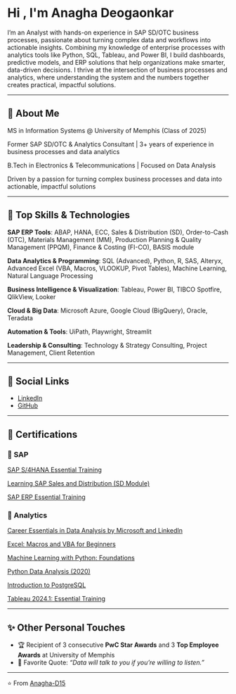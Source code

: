 
# Hi , I'm Anagha Deogaonkar

I’m an Analyst with hands-on experience in SAP SD/OTC business processes, passionate about turning complex data and workflows into actionable insights. Combining my knowledge of enterprise processes with analytics tools like Python, SQL, Tableau, and Power BI, I build dashboards, predictive models, and ERP solutions that help organizations make smarter, data-driven decisions. I thrive at the intersection of business processes and analytics, where understanding the system and the numbers together creates practical, impactful solutions.

---
## 🔧 About Me
MS in Information Systems @ University of Memphis (Class of 2025)

Former SAP SD/OTC & Analytics Consultant | 3+ years of experience in business processes and data analytics

B.Tech in Electronics & Telecommunications | Focused on Data Analysis

Driven by a passion for turning complex business processes and data into actionable, impactful solutions

---

## 🔧 Top Skills & Technologies
**SAP ERP Tools**: ABAP, HANA, ECC, Sales & Distribution (SD), Order-to-Cash (OTC), Materials Management (MM), Production Planning & Quality Management (PPQM), Finance & Costing (FI-CO), BASIS module

**Data Analytics & Programming**: SQL (Advanced), Python, R, SAS, Alteryx, Advanced Excel (VBA, Macros, VLOOKUP, Pivot Tables), Machine Learning, Natural Language Processing

**Business Intelligence & Visualization**: Tableau, Power BI, TIBCO Spotfire, QlikView, Looker

**Cloud & Big Data**: Microsoft Azure, Google Cloud (BigQuery), Oracle, Teradata

**Automation & Tools**: UiPath, Playwright, Streamlit

**Leadership & Consulting**: Technology & Strategy Consulting, Project Management, Client Retention 


---

## 🔗 Social Links
- [LinkedIn](https://www.linkedin.com/in/anagha-deogaonkar/)  
- [GitHub](https://github.com/Anagha-D15)  

---
## 📜 Certifications  

### 🔹 SAP  
[SAP S/4HANA Essential Training](https://www.linkedin.com/learning/certificates/2725e9e0765f1c5362f7cc773aa03954870710d2f0b673001ac1e4693d5a16c8?u=74654258) 

[Learning SAP Sales and Distribution (SD Module)](https://www.linkedin.com/learning/certificates/ea4e76530da9b288db108324f5339b84960fc3d62a03ae865c1a1f7e0d22409e?u=74654258)

[SAP ERP Essential Training](https://www.linkedin.com/learning/certificates/d1eb7e331aaa84b6ec73118cfdd3b1bf1d298b13af53faee060bfe0de0b6847a?u=74654258)  

### 🔹 Analytics  
[Career Essentials in Data Analysis by Microsoft and LinkedIn](https://www.linkedin.com/learning/certificates/65c7688a81aa9857d7e7b2eb61b3d99774fe33242cced7e0a6e8dbe55e79af33?u=74654258)

[Excel: Macros and VBA for Beginners](https://www.linkedin.com/learning/certificates/d1189575d474aad27a9227f9fe54be81568ac1437adeac0aed067ac5ad77fdeb?u=74654258)

[Machine Learning with Python: Foundations](https://www.linkedin.com/learning/certificates/2d7dded567544f3ef04b52355ac0a018ef37f7c70d0b0a43afdd48d63c2f87a2?u=74654258)

[Python Data Analysis (2020)](https://www.linkedin.com/learning/certificates/144b766bc60d80a7e2149b6be8805b2d0b4ec75bd66c707ff080c8b4f21831e6?u=74654258)

[Introduction to PostgreSQL](https://www.linkedin.com/learning/certificates/c04641a387c18911b74523888f0d2d0720acfc8fdf52d5e5880ef5dcbc0e0187?u=74654258)

[Tableau 2024.1: Essential Training](https://www.linkedin.com/learning/certificates/63d36b4da4b2f068a34f543196d39a126406b7f8f0926084be6824cf38952eb3?u=74654258)

---
## ✨ Other Personal Touches
- 🏆 Recipient of 3 consecutive **PwC Star Awards** and 3 **Top Employee Awards** at University of Memphis  
- 💬 Favorite Quote: *“Data will talk to you if you’re willing to listen.”*  

---
⭐️ From [Anagha-D15](https://github.com/Anagha-D15)
